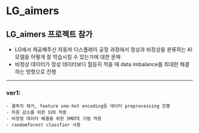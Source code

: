 # LG_aimers
## LG_aimers 프로젝트 참가
- LG에서 제공해주신 자동차 디스플레이 공정 과정에서 정상과 비정상을 분류하는 AI 모델을 어떻게 잘 학습시킬 수 있는가에 대한 문제
- 비정상 데이터가 정상 데이터보다 월등히 적을 때 data imbalance를 최대한 해결하는 방향으로 진행

---
### ver1: 
    - 결측치 제거, feature one-hot encoding등 데이터 preprocessing 진행
    - 차원 감소를 위한 SVD 적용
    - 비정형 데이터 해결을 위한 SMOTE 기법 적용
    - randomforest classfier 사용
